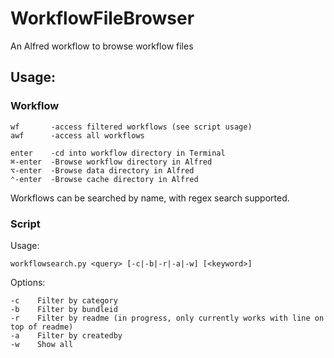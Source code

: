 # WorkflowFileBrowser
An Alfred workflow to browse workflow files
## Usage:
### Workflow

    wf       -access filtered workflows (see script usage)
    awf      -access all workflows
    
    enter    -cd into workflow directory in Terminal
    ⌘-enter  -Browse workflow directory in Alfred
    ⌥-enter  -Browse data directory in Alfred
    ⌃-enter  -Browse cache directory in Alfred

Workflows can be searched by name, with regex search supported.

### Script
Usage:

    workflowsearch.py <query> [-c|-b|-r|-a|-w] [<keyword>]
    
Options:

    -c    Filter by category
    -b    Filter by bundleid
    -r    Filter by readme (in progress, only currently works with line on top of readme)
    -a    Filter by createdby
    -w    Show all

